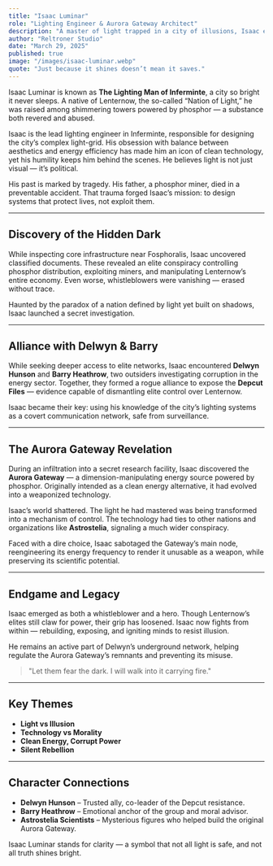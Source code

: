 ```yaml
---
title: "Isaac Luminar"
role: "Lighting Engineer & Aurora Gateway Architect"
description: "A master of light trapped in a city of illusions, Isaac exposes the dark mechanisms behind the brilliance of Lenternow."
author: "Reltroner Studio"
date: "March 29, 2025"
published: true
image: "/images/isaac-luminar.webp"
quote: "Just because it shines doesn’t mean it saves."
---
```


Isaac Luminar is known as **The Lighting Man of Inferminte**, a city so bright it never sleeps. A native of Lenternow, the so-called “Nation of Light,” he was raised among shimmering towers powered by phosphor — a substance both revered and abused.

Isaac is the lead lighting engineer in Inferminte, responsible for designing the city’s complex light-grid. His obsession with balance between aesthetics and energy efficiency has made him an icon of clean technology, yet his humility keeps him behind the scenes. He believes light is not just visual — it’s political. 

His past is marked by tragedy. His father, a phosphor miner, died in a preventable accident. That trauma forged Isaac’s mission: to design systems that protect lives, not exploit them.

---

## Discovery of the Hidden Dark
While inspecting core infrastructure near Fosphoralis, Isaac uncovered classified documents. These revealed an elite conspiracy controlling phosphor distribution, exploiting miners, and manipulating Lenternow’s entire economy. Even worse, whistleblowers were vanishing — erased without trace.

Haunted by the paradox of a nation defined by light yet built on shadows, Isaac launched a secret investigation.

---

## Alliance with Delwyn & Barry
While seeking deeper access to elite networks, Isaac encountered **Delwyn Hunson** and **Barry Heathrow**, two outsiders investigating corruption in the energy sector. Together, they formed a rogue alliance to expose the **Depcut Files** — evidence capable of dismantling elite control over Lenternow.

Isaac became their key: using his knowledge of the city’s lighting systems as a covert communication network, safe from surveillance.

---

## The Aurora Gateway Revelation
During an infiltration into a secret research facility, Isaac discovered the **Aurora Gateway** — a dimension-manipulating energy source powered by phosphor. Originally intended as a clean energy alternative, it had evolved into a weaponized technology.

Isaac’s world shattered. The light he had mastered was being transformed into a mechanism of control. The technology had ties to other nations and organizations like **Astrostelia**, signaling a much wider conspiracy.

Faced with a dire choice, Isaac sabotaged the Gateway’s main node, reengineering its energy frequency to render it unusable as a weapon, while preserving its scientific potential.

---

## Endgame and Legacy
Isaac emerged as both a whistleblower and a hero. Though Lenternow’s elites still claw for power, their grip has loosened. Isaac now fights from within — rebuilding, exposing, and igniting minds to resist illusion.

He remains an active part of Delwyn’s underground network, helping regulate the Aurora Gateway’s remnants and preventing its misuse.

> "Let them fear the dark. I will walk into it carrying fire."

---

## Key Themes
- **Light vs Illusion**
- **Technology vs Morality**
- **Clean Energy, Corrupt Power**
- **Silent Rebellion**

---

## Character Connections
- **Delwyn Hunson** – Trusted ally, co-leader of the Depcut resistance.
- **Barry Heathrow** – Emotional anchor of the group and moral advisor.
- **Astrostelia Scientists** – Mysterious figures who helped build the original Aurora Gateway.

Isaac Luminar stands for clarity — a symbol that not all light is safe, and not all truth shines bright.
